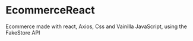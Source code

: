 # EcommerceReact

Ecommerce made with react, Axios, Css and Vainilla JavaScript, using the FakeStore API
